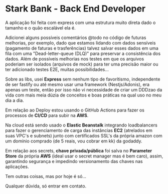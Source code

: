 
# Stark Bank - Back End Developer

A aplicação foi feita com express com uma estrutura muito direta dado o tamanho e o quão escalável ela é.

Adicionei alguns possíveis comentários @todo no código de futuras melhorias, por exemplo, dado que estamos lidando com dados sensíveis (pagamento de faturas e trasferências) talvez salvar esses dados em uma fila com uma "Dead-letter-queue (DLQ)" para preservar a consistência dos dados. Além de possíveis melhorias nos testes em que os arquivos poderiam ser isolados (arquivos de mock) para ter uma precisão maior ou ter adicionado testes E2E, muitas possibilidades...

Sobre as libs, usei **Express** sem nenhum tipo de favorítismo, independente de ser fastify ou até mesmo usar uma framework (Nestjs/Adonis), era apenas um teste, então por isso não vi necessidade de criar um DDDzao da vida com mais meia dúzia de conceitos e boas práticas na qual uso no meu dia a dia.

Em relação ao Deploy estou usando o GitHub Actions para fazer os processos de **CI/CD** para subir na **AWS**.

Na cloud está sendo usado o **Elastic Beanstalk** integrando loadbalancers para fazer o gerenciamento de carga das instâncias **EC2** (atrelados em suas VPC's e subnets) junto com certificados SSL's da própria amazon com um domínio comprado (de 5 reais, vou cobrar em kk) da godaddy.

Em relação aos secrets, **chave privada/pública** foi salva no **Parameter Store** da própria **AWS** (ideal usar o secret manager mas é bem caro), assim, garantindo segurança e impedindo versionamento das chaves nas aplicações.

Tem outras coisas, mas por hoje é só...

Qualquer dúvida, só entrar em contato.